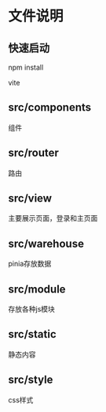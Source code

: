# 文件说明
## 快速启动
npm install

vite
## src/components
组件
## src/router
路由
## src/view
主要展示页面，登录和主页面
## src/warehouse
pinia存放数据
## src/module
存放各种js模块
## src/static
静态内容
## src/style
css样式
